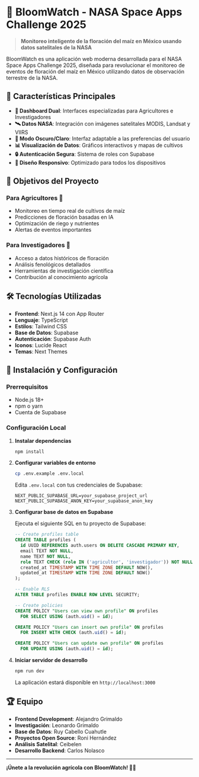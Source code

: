 # 🌽 BloomWatch - NASA Space Apps Challenge 2025

> **Monitoreo inteligente de la floración del maíz en México usando datos satelitales de la NASA**

BloomWatch es una aplicación web moderna desarrollada para el NASA Space Apps Challenge 2025, diseñada para revolucionar el monitoreo de eventos de floración del maíz en México utilizando datos de observación terrestre de la NASA.

## 🚀 Características Principales

- **🌱 Dashboard Dual**: Interfaces especializadas para Agricultores e Investigadores
- **🛰️ Datos NASA**: Integración con imágenes satelitales MODIS, Landsat y VIIRS
- **🌙 Modo Oscuro/Claro**: Interfaz adaptable a las preferencias del usuario
- **📊 Visualización de Datos**: Gráficos interactivos y mapas de cultivos
- **🔒 Autenticación Segura**: Sistema de roles con Supabase
- **📱 Diseño Responsivo**: Optimizado para todos los dispositivos

## 🎯 Objetivos del Proyecto

### Para Agricultores 🌾

- Monitoreo en tiempo real de cultivos de maíz
- Predicciones de floración basadas en IA
- Optimización de riego y nutrientes
- Alertas de eventos importantes

### Para Investigadores 🔬

- Acceso a datos históricos de floración
- Análisis fenológicos detallados
- Herramientas de investigación científica
- Contribución al conocimiento agrícola

## 🛠️ Tecnologías Utilizadas

- **Frontend**: Next.js 14 con App Router
- **Lenguaje**: TypeScript
- **Estilos**: Tailwind CSS
- **Base de Datos**: Supabase
- **Autenticación**: Supabase Auth
- **Iconos**: Lucide React
- **Temas**: Next Themes

## 🚀 Instalación y Configuración

### Prerrequisitos

- Node.js 18+
- npm o yarn
- Cuenta de Supabase

### Configuración Local

1. **Instalar dependencias**

   ```bash
   npm install
   ```

2. **Configurar variables de entorno**

   ```bash
   cp .env.example .env.local
   ```

   Edita `.env.local` con tus credenciales de Supabase:

   ```
   NEXT_PUBLIC_SUPABASE_URL=your_supabase_project_url
   NEXT_PUBLIC_SUPABASE_ANON_KEY=your_supabase_anon_key
   ```

3. **Configurar base de datos en Supabase**

   Ejecuta el siguiente SQL en tu proyecto de Supabase:

   ```sql
   -- Create profiles table
   CREATE TABLE profiles (
     id UUID REFERENCES auth.users ON DELETE CASCADE PRIMARY KEY,
     email TEXT NOT NULL,
     name TEXT NOT NULL,
     role TEXT CHECK (role IN ('agricultor', 'investigador')) NOT NULL,
     created_at TIMESTAMP WITH TIME ZONE DEFAULT NOW(),
     updated_at TIMESTAMP WITH TIME ZONE DEFAULT NOW()
   );

   -- Enable RLS
   ALTER TABLE profiles ENABLE ROW LEVEL SECURITY;

   -- Create policies
   CREATE POLICY "Users can view own profile" ON profiles
     FOR SELECT USING (auth.uid() = id);

   CREATE POLICY "Users can insert own profile" ON profiles
     FOR INSERT WITH CHECK (auth.uid() = id);

   CREATE POLICY "Users can update own profile" ON profiles
     FOR UPDATE USING (auth.uid() = id);
   ```

4. **Iniciar servidor de desarrollo**

   ```bash
   npm run dev
   ```

   La aplicación estará disponible en `http://localhost:3000`

## 🏆 Equipo

- **Frontend Development**: Alejandro Grimaldo
- **Investigación**: Leonardo Grimaldo
- **Base de Datos**: Ruy Cabello Cuahutle
- **Proyectos Open Source**: Roni Hernández
- **Análisis Satelital**: Ceibelen
- **Desarrollo Backend**: Carlos Nolasco

---

**¡Únete a la revolución agrícola con BloomWatch! 🌽✨**
